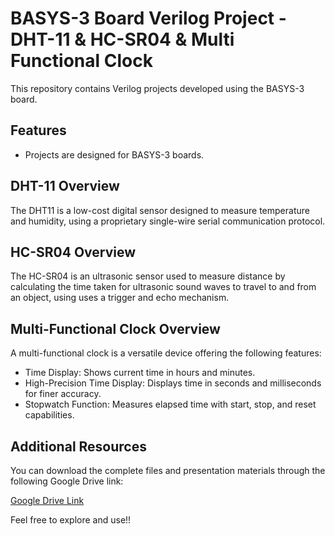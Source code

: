 # BASYS-3 Board Verilog Project - DHT-11 & HC-SR04 & Multi Functional Clock
This repository contains Verilog projects developed using the BASYS-3 board.

## Features
- Projects are designed for BASYS-3 boards.


## DHT-11 Overview
The DHT11 is a low-cost digital sensor designed to measure temperature and humidity, using a proprietary single-wire serial communication protocol. 

## HC-SR04 Overview
The HC-SR04 is an ultrasonic sensor used to measure distance by calculating the time taken for ultrasonic sound waves to travel to and from an object, using  uses a trigger and echo mechanism. 

## Multi-Functional Clock Overview
A multi-functional clock is a versatile device offering the following features:

- Time Display: Shows current time in hours and minutes.
- High-Precision Time Display: Displays time in seconds and milliseconds for finer accuracy.
- Stopwatch Function: Measures elapsed time with start, stop, and reset capabilities.



## Additional Resources
You can download the complete files and presentation materials through the following Google Drive link:

[Google Drive Link](https://drive.google.com/drive/folders/15JyY9BT0l5frCrDhRdzh79fwNuJjeAex?usp=drive_link)

Feel free to explore and use!!
